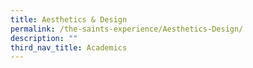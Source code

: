 ```yaml
---
title: Aesthetics & Design
permalink: /the-saints-experience/Aesthetics-Design/
description: ""
third_nav_title: Academics
---
```


